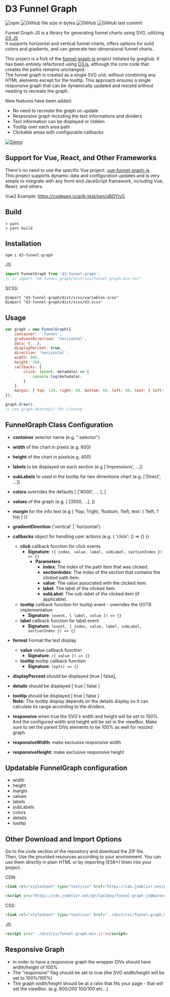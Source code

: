 # D3 Funnel Graph 

![npm](https://img.shields.io/npm/v/d3-funnel-graph.svg)
![GitHub file size in bytes](https://img.shields.io/github/size/lastboy/funnel-graph-js/dist/js/funnel-graph.min.js.svg)
![GitHub](https://img.shields.io/github/license/lastboy/funnel-graph-js.svg)
![GitHub last commit](https://img.shields.io/github/last-commit/lastboy/funnel-graph-js.svg)

Funnel Graph JS is a library for generating funnel charts using SVG, utilizing [D3 JS](https://d3js.org/)  
It supports horizontal and vertical funnel charts, offers options for solid colors and gradients, and can generate two-dimensional funnel charts.


This project is a fork of the [funnel-graph-js](https://github.com/greghub/funnel-graph-js) project initiated by greghub. It has been entirely refactored using [D3.js](https://d3js.org/), although the core code that creates the paths remains unchanged.   
The funnel graph is created as a single SVG unit, without combining any HTML elements except for the tooltip. This approach ensures a single responsive graph that can be dynamically updated and resized without needing to recreate the graph.   

New features have been added:  
* No need to recreate the graph on update
* Responsive graph including the text informations and dividers
* Text information can be displayed or hidden
* Tooltip over each area path
* Clickable areas with configurable callbacks
  
[![Demo](https://i.imgur.com/mmb1xCr.gif)](https://codepen.io/arik-test/pen/KKLZrVe)

## Support for Vue, React, and Other Frameworks
There's no need to use the specific Vue project: [vue-funnel-graph-js](https://github.com/greghub/vue-funnel-graph-js)  
This project supports dynamic data and configuration updates and is very simple to integrate with any front-end JavaScript framework, including Vue, React, and others.

Vue2 Example: https://codepen.io/arik-test/pen/qBGYjyG

## Build
```
> yarn
> yarn build 
```

## Installation

```
npm i d3-funnel-graph
```

JS:
```js
import FunnelGraph from 'd3-funnel-graph';
// or import "d3-funnel-graph/dist/css/funnel-graph.min.css"
```

SCSS:
```
@import "d3-funnel-graph/dist/scss/variables.scss"
@import "d3-funnel-graph/dist/scss/d3.scss"
```

## Usage

```js
var graph = new FunnelGraph({
    container: '.funnel',
    gradientDirection: 'horizontal',
    data: {...},
    displayPercent: true,
    direction: 'horizontal',
    width: 800,
    height: 300,
    callbacks: {
        click: (event, metadata) => {
            console.log(metadata);
        }
    },
    margin: { top: 120, right: 60, bottom: 60, left: 60, text: { left: 10, top: 0 } }
});

graph.draw();
// use graph.destroy() for cleanup
```

## FunnelGraph Class Configuration

* **container** selector name (e.g. ".selector")
* **width** of the chart in pixels (e.g. 600)
* **height** of the chart in pixels(e.g. 400)
* **labels** to be displayed on each section (e.g ['Impressions', ...])
* **subLabels** to used in the tooltip for two dimentions chart (e.g. ['Direct', ...])
* **colors** overrides the defaults [ ['#000', ... ], ]
* **values** of the graph (e.g. [ [3500, ...], ])
* **margin** for the info text (e.g { ?top, ?right, ?bottom, ?left, text: { ?left, ?top } })
* **gradientDirection** ('vertical' | 'horizontal')
* **callbacks** object for handling user actions (e.g. { 'click': () => {} })
    * **click** callback function for click events
        * **Signature**: `({ index, value, label, subLabel, sectionIndex }) => {}`
            * **Parameters**:
                * **index**: The index of the path item that was clicked.
                * **sectionIndex**: The index of the section that contains the clicked path item.
                * **value**: The value associated with the clicked item.
                * **label**: The label of the clicked item.
                * **subLabel**: The sub-label of the clicked item (if applicable).
    * **tooltip** callback function for tooltip event - overrides the OOTB implementation
        * **Signature**: `(event, { label, value }) => {}`
    * **label** callback function for label event
        * **Signature**: `(event, { index, value, label, subLabel, sectionIndex }) => {}`

* **format** Format the text display
    * **value** value callback function 
        * **Signature**: `({ value }) => {}`
    * **tooltip** tooltip callback function 
        * **Signature**: `(opts) => {}`

* **displayPercent** should be displayed  [true | false],
* **details** should be displayed [ true | false ]
* **tooltip** should be displayed [ true | false ]  
    **Note:** The tooltip display depends on the details display so it can calculate its range according to the dividers.
* **responsive** when true the SVG's width and height will be set to 100%. And the configured width and height will be set in the viewBox.
    Make sure to set the parent DIVs elements to be 100% as well for resized graph
* **responsiveWidth**: make exclusive responsive width
* **responsiveHeight**: make exclusive responsive height

## Updatable FunnelGraph configuration
* width
* height
* margin
* values
* labels
* subLabels
* colors
* details
* tooltip


## Other Download and Import Options

Go to the code section of the repository and download the ZIP file.    
Then, Use the provided resources according to your environment. You can use them directly in plain HTML or by importing (ES6+) them into your project.

CDN:

```html
<link rel="stylesheet" type="text/css" href="https://cdn.jsdelivr.net/gh/lastboy/funnel-graph-js@master/dist/css/funnel-graph.min.css">

<script src="https://cdn.jsdelivr.net/gh/lastboy/funnel-graph-js@master/dist/js/funnel-graph.min.js"></script>
```

CSS:
```html
<link rel="stylesheet" type="text/css" href="../dist/css/funnel-graph.min.css">
```

JS:
```html
<script src="../dist/js/funnel-graph.min.js"></script>
```

## Responsive Graph
* In order to have a responsive graph the wrapper DIVs should have width/height of 100%
* The "responsive" flag should be set to true (the SVG width/height will be set to 100%/100%)
* The graph width/height should be at a ratio that fits your page - that will set the viewBox. (e.g. 800/200 100/100 etc...)

